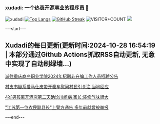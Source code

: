 ### xudadi: 一个热衷开源事业的程序员 👋

![xudadi](https://github-readme-stats-git-masterorgs-github-readme-stats-team.vercel.app/api?username=xudadi)
[![Top Langs](https://github-readme-stats.vercel.app/api/top-langs/?username=xudadi)](https://github.com/anuraghazra/github-readme-stats)
[![GitHub Streak](https://streak-stats.demolab.com?user=xudadi&locale=zh_Hans)](https://git.io/streak-stats)
![VISITOR+COUNT](https://komarev.com/ghpvc/?username=xudadi&label=VISITOR+COUNT)
![](https://raw.githubusercontent.com/xudadi/xudadi/main/assets/github-contribution-grid-snake.svg)


---start---

## Xudadi的每日更新(更新时间:2024-10-28 16:54:19 | 本部分通过Github Actions抓取RSS自动更新, 无意中实现了自动刷绿墙...)

[派往重庆商务职业学院2024年招聘非在编工作人员招聘公告](https://www.gongkaoleida.com/article/2171624)

[村支书疑系爱马仕皮带开豪车慰问村民引关注 当地回应](https://m.163.com/news/article/JFJDUJU3053469LG.html)

[4岁男孩离开酒店第二天确诊川崎病 家长:装修气味很大](https://m.163.com/news/article/JFGOBIHH0512DU6N.html)

["江苏第一位农民副县长"上警方通告 多年前就曾被举报](https://m.163.com/news/article/JFJATFVP053469M5.html)

---end---
